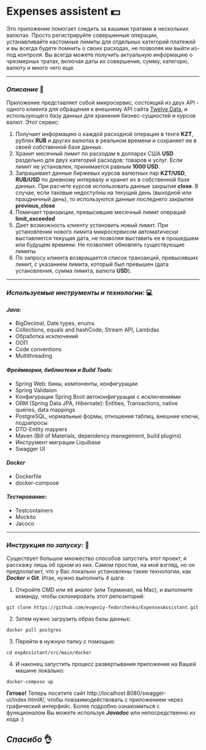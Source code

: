 # Expenses assistent :dollar:

Это приложение помогает следить за вашими тратами в нескольких валютах. Просто регистрируйте совершенные операции, устанавливайте кастомные лимиты для отдельных категорий платежей и вы всегда будете помнить о своих расходах, не позволяя им выйти из-под контроля. Вы всегда можете получить актуальную информацию о чрезмерных тратах, включая даты их совершения, сумму, категорю, валюту и много чего еще.
___
### *Описание* :page_with_curl:
Приложение представляет собой микросервис, состоящий из двух API - одного клиента для обращения к внешнему API сайта <a href="https://twelvedata.com/">Twelve Data</a>, и использующего базу данных для хранения бизнес-сущностей и курсов валют.
Этот сервис: 
1. Получает информацию о каждой расходной операции в тенге **KZT**, рублях **RUB** и других валютах в реальном времени и сохраняет ее в своей собственной базе данных.
2. Хранит месячный лимит по расходам в долларах США **USD** раздельно для двух категорий расходов: товаров и услуг. Если лимит не установлен, принимается равным **1000 USD**.
3. Запрашивает данные биржевых курсов валютных пар **KZT/USD**, **RUB/USD** по дневному интервалу и хранит их в собственной базе данных. При расчете курсов использовать данные закрытия **close**.
   В случае, если таковые недоступны на текущий день (выходной или праздничный день), то используются данные последнего закрытия **previous_close**
5. Помечает транзакции, превысившие месячный лимит операций **limit_exceeded**
6. Дает возможность клиенту установить новый лимит. При установлении нового лимита микросервисом автоматически выставляется текущая дата, не позволяя выставить ее в прошедшем или будущем времени. Не позволяет обновлять существующие лимиты
7. По запросу клиента возвращается список транзакций, превысивших лимит, с указанием лимита, который был превышен (дата установления, сумма лимита, валюта **USD**).
___
### *Используемые инструменты и технологии:* :computer:

#### *Java:*
+ BigDecimal, Date types, enums 
+ Collections, equals and hashCode, Stream API, Lambdas 
+ Обработка исключений
+ ООП
+ Code conventions 
+ Multithreading
                                                                                                   
 #### *Фреймворки, библиотеки и Build Tools:*
+ Spring Web: бины, компоненты, конфигурации
+ Spring Validaion
+ Конфигурации Spring Boot автоконфигурация с исключениями
+ ORM (Spring Data JPA, Hibernate): Entities, Transactions, native queries, data mappings
+ PostgreSQL, нормальные формы, отношения таблиц, внешние ключи, подзапросы
+ DTO-Entity mappers
+ Maven (Bill of Materials, dependency management, build plugins)
+ Инструмент миграции Liquibase
+ Swagger UI
                                                                                                      
#### *Docker*
+ Dockerfile
+ docker-compose

#### *Тестирование:*
+ Testcontainers
+ Mockito
+ Jacoco
___
### *Инструкция по запуску:* :rocket:
Существует большое множество способов запустить этот проект, я расскажу лишь об одном из них. Самом простом, на мой взгляд, но он предполагает, что у Вас локально установлены такие технологии, как  ***Docker*** и ***Git***. Итак, нужно выполнить 4 шага:
1. Откройте CMD или её аналог (или Терминал, на Mac), и выполните команду, чтобы склонировать этот репозиторий:
```git
git clone https://github.com/evgeniy-fedorchenko/ExpensesAssistant.git
```
2. Затем нужно загрузить образ базы данных:
```git
docker pull postgres
```
3. Перейти в нужную папку с помощью:
```git
cd expAssistant/src/main/docker
```
4. И наконец запустить процесс развертывания приложения на Вашей машине локально:
```git
docker-compose up
```
**Готово!** Теперь посетите сайт http://localhost:8080/swagger-ui/index.html#/, чтобы повзаимодействовать с приложением через графический интерфейс. Более подробно ознакомиться с функционалом Вы можете используя ***Javadoc*** или непосредственно из кода :)
## ***Спасибо*** :ok_hand:
